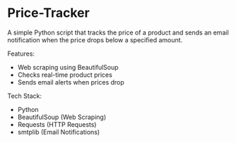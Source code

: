 # Price-Tracker

A simple Python script that tracks the price of a product and sends an email notification when the price drops below a specified amount.

Features:
- Web scraping using BeautifulSoup
- Checks real-time product prices
- Sends email alerts when prices drop

Tech Stack:
- Python 
- BeautifulSoup (Web Scraping)
- Requests (HTTP Requests)
- smtplib (Email Notifications)
